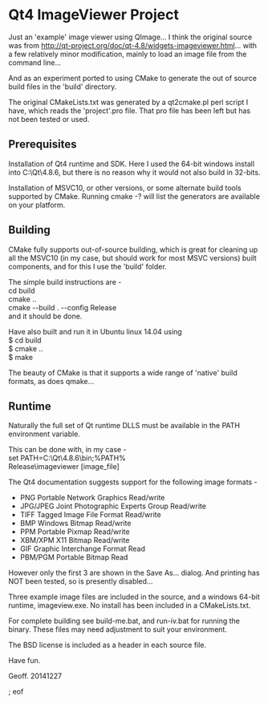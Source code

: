 # Qt4 ImageViewer Project

Just an 'example' image viewer using QImage... I think the original source 
was from http://qt-project.org/doc/qt-4.8/widgets-imageviewer.html... with 
a few relatively minor modification, mainly to load an image file from 
the command line...

And as an experiment ported to using CMake to generate the out of source build 
files in the 'build' directory.

The original CMakeLists.txt was generated by a qt2cmake.pl perl script I have,
which reads the 'project'.pro file. That pro file has been left but has not 
been tested or used.

## Prerequisites

Installation of Qt4 runtime and SDK. Here I used the 64-bit windows install into 
C:\Qt\4.8.6, but there is no reason why it would not also build in 32-bits.

Installation of MSVC10, or other versions, or some alternate build tools supported by
CMake. Running cmake -? will list the generators are available on your platform.

## Building

CMake fully supports out-of-source building, which is great for cleaning up all 
the MSVC10 (in my case, but should work for most MSVC versions) built components, 
and for this I use the 'build' folder.

The simple build instructions are -  
cd build  
cmake ..  
cmake --build . --config Release  
and it should be done.

Have also built and run it in Ubuntu linux 14.04 using  
$ cd build  
$ cmake ..  
$ make  

The beauty of CMake is that it supports a wide range of 'native' build formats, as does 
qmake...

## Runtime

Naturally the full set of Qt runtime DLLS must be available in the PATH environment 
variable.

This can be done with, in my case -  
set PATH=C:\Qt\4.8.6\bin;%PATH%  
Release\imageviewer [image_file]  

The Qt4 documentation suggests support for the following image formats -

* PNG Portable Network Graphics	Read/write
* JPG/JPEG Joint Photographic Experts Group Read/write
* TIFF Tagged Image File Format Read/write  
* BMP Windows Bitmap Read/write
* PPM Portable Pixmap Read/write
* XBM/XPM X11 Bitmap Read/write  
* GIF Graphic Interchange Format Read
* PBM/PGM Portable Bitmap Read

However only the first 3 are shown in the Save As... dialog. And printing has NOT been 
tested, so is presently disabled...

Three example image files are included in the source, and a windows 64-bit runtime,
imageview.exe. No install has been included in a CMakeLists.txt.

For complete building see build-me.bat, and run-iv.bat for running the binary. These 
files may need adjustment to suit your environment.

The BSD license is included as a header in each source file.

Have fun.

Geoff.
20141227

; eof
